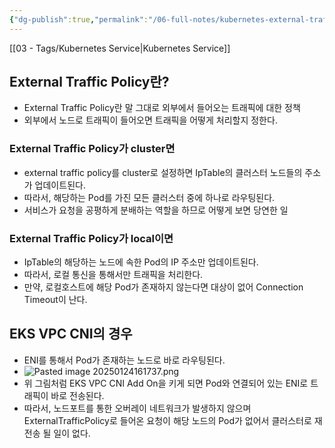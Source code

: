 ```yaml
---
{"dg-publish":true,"permalink":"/06-full-notes/kubernetes-external-traffic-policy/","dgPassFrontmatter":true,"noteIcon":""}
---
```


[[03 - Tags/Kubernetes Service\|Kubernetes Service]]
## External Traffic Policy란?
- External Traffic Policy란 말 그대로 외부에서 들어오는 트래픽에 대한 정책
- 외부에서 노드로 트래픽이 들어오면 트래픽을 어떻게 처리할지 정한다.
### External Traffic Policy가 cluster면
- external traffic policy를 cluster로 설정하면 IpTable의 클러스터 노드들의 주소가 업데이트된다.
- 따라서, 해당하는 Pod를 가진 모든 클러스터 중에 하나로 라우팅된다.
- 서비스가 요청을 공평하게 분배하는 역할을 하므로 어떻게 보면 당연한 일
### External Traffic Policy가 local이면
- IpTable의 해당하는 노드에 속한 Pod의 IP 주소만 업데이트된다.
- 따라서, 로컬 통신을 통해서만 트래픽을 처리한다.
- 만약, 로컬호스트에 해당 Pod가 존재하지 않는다면 대상이 없어 Connection Timeout이 난다.
## EKS VPC CNI의 경우
- ENI를 통해서 Pod가 존재하는 노드로 바로 라우팅된다.
- ![Pasted image 20250124161737.png](/img/user/06%20-%20Full%20Notes/Pasted%20image%2020250124161737.png)
- 위 그림처럼 EKS VPC CNI Add On을 키게 되면 Pod와 연결되어 있는 ENI로 트래픽이 바로 전송된다.
- 따라서, 노드포트를 통한 오버레이 네트워크가 발생하지 않으며 ExternalTrafficPolicy로 들어온 요청이 해당 노드의 Pod가 없어서 클러스터로 재전송 될 일이 없다.